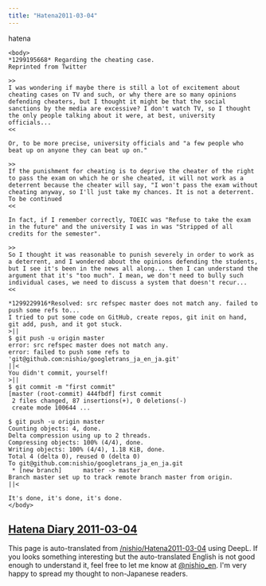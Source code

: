 ```yaml
---
title: "Hatena2011-03-04"
---
```


hatena

```
<body>
*1299195668* Regarding the cheating case.
Reprinted from Twitter

>>
I was wondering if maybe there is still a lot of excitement about cheating cases on TV and such, or why there are so many opinions defending cheaters, but I thought it might be that the social sanctions by the media are excessive? I don't watch TV, so I thought the only people talking about it were, at best, university officials...
<<

Or, to be more precise, university officials and "a few people who beat up on anyone they can beat up on."

>>
If the punishment for cheating is to deprive the cheater of the right to pass the exam on which he or she cheated, it will not work as a deterrent because the cheater will say, "I won't pass the exam without cheating anyway, so I'll just take my chances. It is not a deterrent. To be continued
<<

In fact, if I remember correctly, TOEIC was "Refuse to take the exam in the future" and the university I was in was "Stripped of all credits for the semester".

>>
So I thought it was reasonable to punish severely in order to work as a deterrent, and I wondered about the opinions defending the students, but I see it's been in the news all along... then I can understand the argument that it's "too much". I mean, we don't need to bully such individual cases, we need to discuss a system that doesn't recur...
<<

*1299229916*Resolved: src refspec master does not match any. failed to push some refs to...
I tried to put some code on GitHub, create repos, git init on hand, git add, push, and it got stuck.
>||
$ git push -u origin master
error: src refspec master does not match any.
error: failed to push some refs to 'git@github.com:nishio/googletrans_ja_en_ja.git'
||<
You didn't commit, yourself!
>||
$ git commit -m "first commit"
[master (root-commit) 444fbdf] first commit
 2 files changed, 87 insertions(+), 0 deletions(-)
 create mode 100644 ...

$ git push -u origin master
Counting objects: 4, done.
Delta compression using up to 2 threads.
Compressing objects: 100% (4/4), done.
Writing objects: 100% (4/4), 1.18 KiB, done.
Total 4 (delta 0), reused 0 (delta 0)
To git@github.com:nishio/googletrans_ja_en_ja.git
 * [new branch]      master -> master
Branch master set up to track remote branch master from origin.
||<

It's done, it's done, it's done.
</body>
```


[Hatena Diary 2011-03-04](https://nishiohirokazu.hatenadiary.org/archive/2011/03/04)
---
This page is auto-translated from [/nishio/Hatena2011-03-04](https://scrapbox.io/nishio/Hatena2011-03-04) using DeepL. If you looks something interesting but the auto-translated English is not good enough to understand it, feel free to let me know at [@nishio_en](https://twitter.com/nishio_en). I'm very happy to spread my thought to non-Japanese readers.